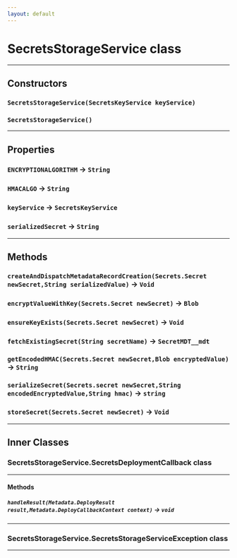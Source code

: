 ```yaml
---
layout: default
---
```

# SecretsStorageService class
---
## Constructors
### `SecretsStorageService(SecretsKeyService keyService)`
### `SecretsStorageService()`
---
## Properties

### `ENCRYPTIONALGORITHM` → `String`

### `HMACALGO` → `String`

### `keyService` → `SecretsKeyService`

### `serializedSecret` → `String`

---
## Methods
### `createAndDispatchMetadataRecordCreation(Secrets.Secret newSecret,String serializedValue)` → `Void`
### `encryptValueWithKey(Secrets.Secret newSecret)` → `Blob`
### `ensureKeyExists(Secrets.Secret newSecret)` → `Void`
### `fetchExistingSecret(String secretName)` → `SecretMDT__mdt`
### `getEncodedHMAC(Secrets.Secret newSecret,Blob encryptedValue)` → `String`
### `serializeSecret(Secrets.secret newSecret,String encodedEncryptedValue,String hmac)` → `string`
### `storeSecret(Secrets.Secret newSecret)` → `Void`
---
## Inner Classes

### SecretsStorageService.SecretsDeploymentCallback class
---
#### Methods
##### `handleResult(Metadata.DeployResult result,Metadata.DeployCallbackContext context)` → `void`
---
### SecretsStorageService.SecretsStorageServiceException class
---
